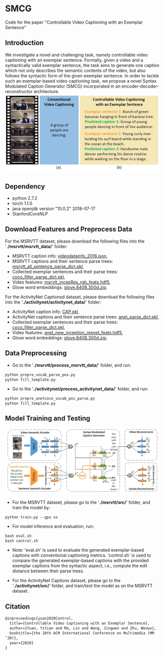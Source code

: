 # SMCG
Code for the paper "Controllable Video Captioning with an Exemplar Sentence"


## Introduction
 
We investigate a novel and challenging task, namely controllable video captioning with an exemplar sentence. Formally, given a video and a syntactically valid exemplar sentence, the task aims to generate one caption which not only describes the semantic contents of the video, but also follows the syntactic form of the given exemplar sentence. In order to tackle such an exemplar-based video captioning task, we propose a novel Syntax Modulated Caption Generator (SMCG) incorporated in an encoder-decoder-reconstructor architecture.
![](https://github.com/yytzsy/SMCG/blob/master/task.jpg)

## Dependency

* python 2.7.2
* torch 1.1.0
* java openjdk version "10.0.2" 2018-07-17
* StanfordCoreNLP

## Download Features and Preprocess Data

For the MSRVTT dataset, please download the following files into the '**./msrvtt/msrvtt_data/**' folder:
* MSRVTT caption info: [videodatainfo_2016.json](https://cloud.tsinghua.edu.cn/f/d66e3a7be624486f9d88/?dl=1),
* MSRVTT captions and their sentence parse trees: [msrvtt_all_sentence_parse_dict.pkl](https://cloud.tsinghua.edu.cn/f/4d98078d6797423896ed/?dl=1),
* Collected exemplar sentences and their parse trees: [coco_filter_parse_dict.pkl](https://cloud.tsinghua.edu.cn/f/78b79a08b3aa458d842d/?dl=1),
* Video features: [msrvtt_incepRes_rgb_feats.hdf5](https://cloud.tsinghua.edu.cn/f/f448bd2b5eb142019058/?dl=1),
* Glove word embeddings: [glove.840B.300d.zip](http://nlp.stanford.edu/data/glove.840B.300d.zip).


For the ActivityNet Captionsd dataset, please download the following files into the '**./activitynet/activitynet_data/**' folder:
* ActivityNet caption info: [CAP.pkl](https://cloud.tsinghua.edu.cn/f/d2cc55054b5c45108ce6/?dl=1),
* ActivityNet captions and their sentence parse trees: [anet_parse_dict.pkl](https://cloud.tsinghua.edu.cn/f/75149c10ac1b4ab0993e/?dl=1),
* Collected exemplar sentences and their parse trees: [coco_filter_parse_dict.pkl](https://cloud.tsinghua.edu.cn/f/66bf8142574b414599a3/?dl=1),
* Video features: [anet_new_inception_resnet_feats.hdf5](https://drive.google.com/file/d/1s4_Pm4bom8SqhHM_YzeWqNBRzJASAPZr/view?usp=sharing),
* Glove word embeddings: [glove.840B.300d.zip](http://nlp.stanford.edu/data/glove.840B.300d.zip).


## Data Preprocessing


* Go to the '**./msrvtt/process_msrvtt_data/**' folder, and run:
```
python prepro_vocab_parse_pos.py
python fill_template.py
```
* Go to the '**./activitynet/process_activitynet_data/**' folder, and run:
```
python prepro_anetcoco_vocab_pos_parse.py
python fill_template.py
```

## Model Training and Testing
![](https://github.com/yytzsy/SMCG/blob/master/frame.jpg)

* For the MSRVTT dataset, please go to the '**./msrvtt/src/**' folder, and train the model by:
```
python train.py --gpu xx
```
* For model inference and evaluation, run:
```
bash eval.sh 
bash control.sh 
```
* Note: 'eval.sh' is used to evaluate the generated exemplar-based captions with conventional captioning metrics. 'control.sh' is used to compare the generated exemplar-based captions with the provided exemplar captions from the syntactic aspect, i.e., compute the edit distance between their parse trees.


* For the ActivityNet Captions dataset, please go to the '**./activitynet/src/**' folder, and train/test the model as on the MSRVTT dataset.

## Citation
```
@inproceedings{yuan2020Control,
  title={Controllable Video Captioning with an Exemplar Sentence},
  author={Yuan, Yitian and Ma, Lin and Wang, Jingwen and Zhu, Wenwu},
  booktitle={the 28th ACM International Conference on Multimedia (MM ’20)},
  year={2020}
}
```
